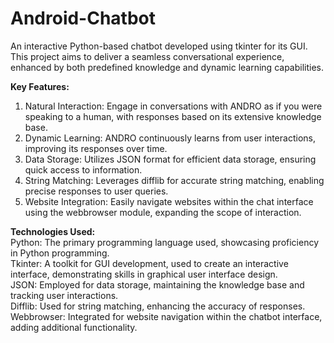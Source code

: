 # Android-Chatbot
An interactive Python-based chatbot developed using tkinter for its GUI. This project aims to deliver a seamless conversational experience, enhanced by both predefined knowledge and dynamic learning capabilities.

**Key Features:** </br>
1. Natural Interaction: Engage in conversations with ANDRO as if you were speaking to a human, with responses based on its extensive knowledge base.
2. Dynamic Learning: ANDRO continuously learns from user interactions, improving its responses over time.
3. Data Storage: Utilizes JSON format for efficient data storage, ensuring quick access to information.
4. String Matching: Leverages difflib for accurate string matching, enabling precise responses to user queries.
5. Website Integration: Easily navigate websites within the chat interface using the webbrowser module, expanding the scope of interaction.
   
**Technologies Used:** </br>
Python: The primary programming language used, showcasing proficiency in Python programming.</br>
Tkinter: A toolkit for GUI development, used to create an interactive interface, demonstrating skills in graphical user interface design.</br>
JSON: Employed for data storage, maintaining the knowledge base and tracking user interactions.</br>
Difflib: Used for string matching, enhancing the accuracy of responses.</br>
Webbrowser: Integrated for website navigation within the chatbot interface, adding additional functionality.

